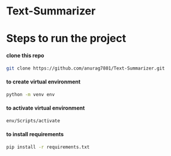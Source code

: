 # Text-Summarizer

# Steps to run the project

#### clone this repo
```bash
git clone https://github.com/anurag7801/Text-Summarizer.git
```

#### to create virtual environment
```bash
python -m venv env
```

#### to activate virtual environment
```bash
env/Scripts/activate
```

#### to install requirements
```bash
pip install -r requirements.txt
```